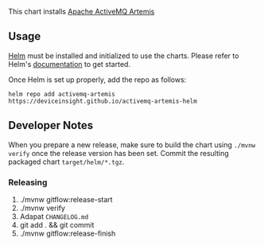 This chart installs [Apache ActiveMQ Artemis](https://activemq.apache.org/components/artemis/)

## Usage

[Helm](https://helm.sh) must be installed and initialized to use the charts.
Please refer to Helm's [documentation](https://helm.sh/docs/) to get started.

Once Helm is set up properly, add the repo as follows:

```console
helm repo add activemq-artemis https://deviceinsight.github.io/activemq-artemis-helm
```

## Developer Notes

When you prepare a new release, make sure to build the chart using `./mvnw verify` once the release version has been set.
Commit the resulting packaged chart `target/helm/*.tgz`.

### Releasing
1) ./mvnw gitflow:release-start
2) ./mvnw verify
3) Adapat `CHANGELOG.md`
3) git add . && git commit
4) ./mvnw gitflow:release-finish